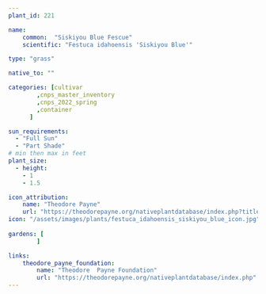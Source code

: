 ```yaml
---
plant_id: 221 

name: 
    common:  "Siskiyou Blue Fescue"  
    scientific: "Festuca idahoensis 'Siskiyou Blue'"  

type: "grass"

native_to: ""

categories: [cultivar
        ,cnps_master_inventory
        ,cnps_2022_spring
        ,container
      ]

sun_requirements:
  - "Full Sun"
  - "Part Shade"
# min then max in feet
plant_size:
  - height: 
    - 1
    - 1.5 

icon_attribution: 
    name: "Theodore Payne"
    url: "https://theodorepayne.org/nativeplantdatabase/index.php?title=Festuca_idahoensis_%27Siskiyou_Blue%27"
icon: "/assets/images/plants/festuca_idahoensis_siskiyou_blue_icon.jpg"
 
gardens: [
        ]

links: 
    theodore_payne_foundation: 
        name: "Theodore  Payne Foundation"
        url: "https://theodorepayne.org/nativeplantdatabase/index.php"
---
```








